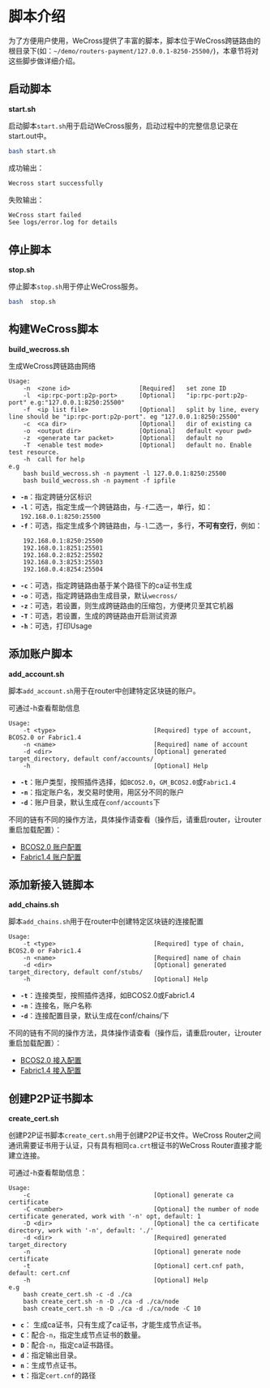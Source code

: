 # 脚本介绍

为了方便用户使用，WeCross提供了丰富的脚本，脚本位于WeCross跨链路由的根目录下(如：`~/demo/routers-payment/127.0.0.1-8250-25500/`)，本章节将对这些脚步做详细介绍。

## 启动脚本

**start.sh**

启动脚本`start.sh`用于启动WeCross服务，启动过程中的完整信息记录在start.out中。

```bash
bash start.sh
```

成功输出：
```bash
Wecross start successfully
```

失败输出：
```bash
WeCross start failed 
See logs/error.log for details 
```

## 停止脚本

**stop.sh**

停止脚本`stop.sh`用于停止WeCross服务。

```bash
bash  stop.sh
```

## 构建WeCross脚本

**build_wecross.sh**

生成WeCross跨链路由网络

```
Usage:
    -n  <zone id>                   [Required]   set zone ID
    -l  <ip:rpc-port:p2p-port>      [Optional]   "ip:rpc-port:p2p-port" e.g:"127.0.0.1:8250:25500"
    -f  <ip list file>              [Optional]   split by line, every line should be "ip:rpc-port:p2p-port". eg "127.0.0.1:8250:25500"
    -c  <ca dir>                    [Optional]   dir of existing ca
    -o  <output dir>                [Optional]   default <your pwd>
    -z  <generate tar packet>       [Optional]   default no
    -T  <enable test mode>          [Optional]   default no. Enable test resource.
    -h  call for help
e.g
    bash build_wecross.sh -n payment -l 127.0.0.1:8250:25500
    bash build_wecross.sh -n payment -f ipfile
```

- **`-n`**：指定跨链分区标识
- **`-l`**：可选，指定生成一个跨链路由，与`-f`二选一，单行，如：`192.168.0.1:8250:25500`
- **`-f`**：可选，指定生成多个跨链路由，与`-l`二选一，多行，**不可有空行**，例如：

```
    192.168.0.1:8250:25500
    192.168.0.1:8251:25501
    192.168.0.2:8252:25502
    192.168.0.3:8253:25503
    192.168.0.4:8254:25504 
```
* **`-c`**：可选，指定跨链路由基于某个路径下的ca证书生成
* **`-o`**：可选，指定跨链路由生成目录，默认`wecross/`
* **`-z`**：可选，若设置，则生成跨链路由的压缩包，方便拷贝至其它机器
* **`-T`**：可选，若设置，生成的跨链路由开启测试资源
* **`-h`**：可选，打印Usage

## 添加账户脚本

**add_account.sh**

脚本`add_account.sh`用于在router中创建特定区块链的账户。

可通过-h查看帮助信息

```
Usage:
    -t <type>                           [Required] type of account, BCOS2.0 or Fabric1.4
    -n <name>                           [Required] name of account
    -d <dir>                            [Optional] generated target_directory, default conf/accounts/
    -h                                  [Optional] Help
```

- **`-t`**：账户类型，按照插件选择，如`BCOS2.0`，`GM_BCOS2.0`或`Fabric1.4`
- **`-n`**：指定账户名，发交易时使用，用区分不同的账户
- **`-d`**：账户目录，默认生成在`conf/accounts`下

不同的链有不同的操作方法，具体操作请查看（操作后，请重启router，让router重启加载配置）：

* [BCOS2.0 账户配置](../stubs/bcos.md)
* [Fabric1.4 账户配置](../stubs/fabric.md)

## 添加新接入链脚本

**add_chains.sh**

脚本`add_chains.sh`用于在router中创建特定区块链的连接配置

```
Usage: 
    -t <type>                           [Required] type of chain, BCOS2.0 or Fabric1.4
    -n <name>                           [Required] name of chain
    -d <dir>                            [Optional] generated target_directory, default conf/stubs/
    -h                                  [Optional] Help
```

- **`-t`**：连接类型，按照插件选择，如BCOS2.0或Fabric1.4
- **`-n`**：连接名，账户名称
- **`-d`**：连接配置目录，默认生成在conf/chains/下

不同的链有不同的操作方法，具体操作请查看（操作后，请重启router，让router重启加载配置）：

* [BCOS2.0 接入配置](../stubs/bcos.md)
* [Fabric1.4 接入配置](../stubs/fabric.md)

## 创建P2P证书脚本

**create_cert.sh**

创建P2P证书脚本`create_cert.sh`用于创建P2P证书文件。WeCross Router之间通讯需要证书用于认证，只有具有相同`ca.crt`根证书的WeCross Router直接才能建立连接。

可通过-h查看帮助信息：

```
Usage:
    -c                                  [Optional] generate ca certificate
    -C <number>                         [Optional] the number of node certificate generated, work with '-n' opt, default: 1
    -D <dir>                            [Optional] the ca certificate directory, work with '-n', default: './'
    -d <dir>                            [Required] generated target_directory
    -n                                  [Optional] generate node certificate
    -t                                  [Optional] cert.cnf path, default: cert.cnf
    -h                                  [Optional] Help
e.g
    bash create_cert.sh -c -d ./ca
    bash create_cert.sh -n -D ./ca -d ./ca/node
    bash create_cert.sh -n -D ./ca -d ./ca/node -C 10
```
- **`c`**： 生成ca证书，只有生成了ca证书，才能生成节点证书。
- **`C`**：配合`-n`，指定生成节点证书的数量。
- **`D`**：配合`-n`，指定ca证书路径。
- **`d`**：指定输出目录。
- **`n`**：生成节点证书。
- **`t`**：指定`cert.cnf`的路径
